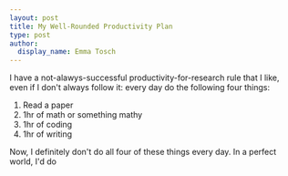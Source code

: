 ```yaml
---
layout: post
title: My Well-Rounded Productivity Plan
type: post
author: 
  display_name: Emma Tosch
---
```


I have a not-alawys-successful productivity-for-research rule that I like, even if I don't always follow it: every day do the following four things:

1. Read a paper
2. 1hr of math or something mathy
3. 1hr of coding
4. 1hr of writing

Now, I definitely don't do all four of these things every day. In a perfect world, I'd do 
